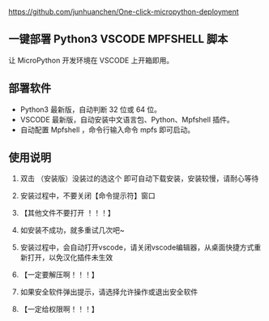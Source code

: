 ﻿https://github.com/junhuanchen/One-click-micropython-deployment



## 一键部署 Python3 VSCODE MPFSHELL 脚本

让 MicroPython 开发环境在 VSCODE 上开箱即用。

## 部署软件

- Python3 最新版，自动判断 32 位或 64 位。
- VSCODE 最新版，自动安装中文语言包、Python、Mpfshell 插件。
- 自动配置 Mpfshell ，命令行输入命令 mpfs 即可启动。

## 使用说明

1. 双击 （安装版）没装过的选这个 即可自动下载安装，安装较慢，请耐心等待

2. 安装过程中，不要关闭【命令提示符】窗口

3. 【其他文件不要打开 ！！！】

4. 如安装不成功，就多重试几次吧~

5. 安装过程中，会自动打开vscode，请关闭vscode编辑器，从桌面快捷方式重新打开，以免汉化插件未生效

6. 【一定要解压啊！！！】

7. 如果安全软件弹出提示，请选择允许操作或退出安全软件

9. 【一定给权限啊！！！】